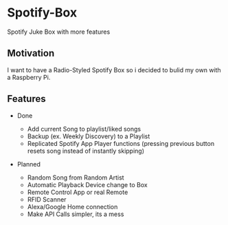 # Spotify-Box
 Spotify Juke Box with more features

## Motivation
I want to have a Radio-Styled Spotify Box so i decided to bulid my own with a Raspberry Pi.

## Features
- Done
    - Add current Song to playlist/liked songs
    - Backup (ex. Weekly Discovery) to a Playlist
    - Replicated Spotify App Player functions (pressing previous button resets song instead of instantly skipping)
    
- Planned 
    - Random Song from Random Artist
    - Automatic Playback Device change to Box
    - Remote Control App or real Remote
    - RFID Scanner
    - Alexa/Google Home connection
    - Make API Calls simpler, its a mess
